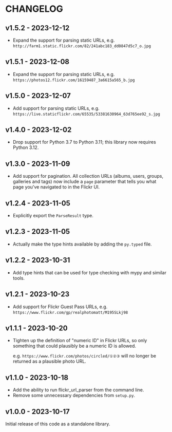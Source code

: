 # CHANGELOG

## v1.5.2 - 2023-12-12

*   Expand the support for parsing static URLs, e.g. `http://farm1.static.flickr.com/82/241abc183_dd0847d5c7_o.jpg`

## v1.5.1 - 2023-12-08

*   Expand the support for parsing static URLs, e.g. `https://photos12.flickr.com/16159487_3a6615a565_b.jpg`

## v1.5.0 - 2023-12-07

*   Add support for parsing static URLs, e.g. `https://live.staticflickr.com/65535/53381630964_63d765ee92_s.jpg`

## v1.4.0 - 2023-12-02

*   Drop support for Python 3.7 to Python 3.11; this library now requires Python 3.12.

## v1.3.0 - 2023-11-09

*   Add support for pagination.  All collection URLs (albums, users, groups, galleries and tags) now include a `page` parameter that tells you what page you've navigated to in the Flickr UI.

## v1.2.4 - 2023-11-05

*   Explicitly export the `ParseResult` type.

## v1.2.3 - 2023-11-05

*   Actually make the type hints available by adding the `py.typed` file.

## v1.2.2 - 2023-10-31

*   Add type hints that can be used for type checking with mypy and similar tools.

## v1.2.1 - 2023-10-23

*   Add support for Flickr Guest Pass URLs, e.g. `https://www.flickr.com/gp/realphotomatt/M195SLkj98`

## v1.1.1 - 2023-10-20

*   Tighten up the definition of "numeric ID" in Flickr URLs, so only something that could plausibly be a numeric ID is allowed.

    e.g. `https://www.flickr.com/photos/circled/①②③` will no longer be returned as a plausible photo URL.

## v1.1.0 - 2023-10-18

*   Add the ability to run flickr_url_parser from the command line.
*   Remove some unnecessary dependencies from `setup.py`.

## v1.0.0 - 2023-10-17

Initial release of this code as a standalone library.
